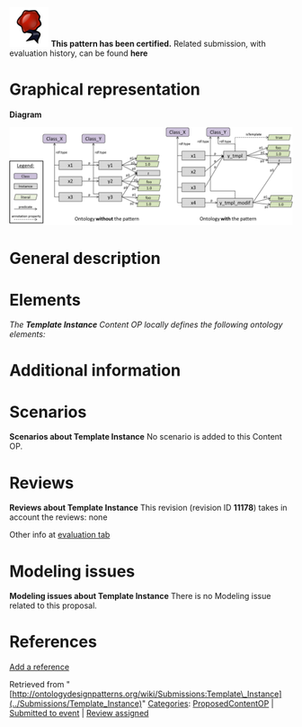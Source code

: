 [![](../images/thumb/b/b5/Certified.png/70px-Certified.png)](../Image/Certified.png "Certified.png") __This pattern has been certified.__
Related submission, with evaluation history, can be found __here__





#  Graphical representation


__Diagram__




[![Image:TemplatePatternBeforeAndAfter.png](../images/4/4c/TemplatePatternBeforeAndAfter.png)](../Image/TemplatePatternBeforeAndAfter.png "Image:TemplatePatternBeforeAndAfter.png")




#  General description


  




#  Elements


_The __Template Instance__ Content OP locally defines the following ontology elements:_



#  Additional information


#  Scenarios



__Scenarios about Template Instance__
No scenario is added to this Content OP.




#  Reviews



__Reviews about Template Instance__
This revision (revision ID __11178__) takes in account the reviews: none


Other info at [evaluation tab](http://ontologydesignpatterns.org/wiki/index.php?title=Submissions:Template_Instance&action=evaluation "http://ontologydesignpatterns.org/wiki/index.php?title=Submissions:Template_Instance&action=evaluation")




  




#  Modeling issues



__Modeling issues about Template Instance__
There is no Modeling issue related to this proposal.




  




#  References


[Add a reference](index.php@title=Odp%253AAdd_reference&subject=Submissions%253ATemplate+Instance.html "http://ontologydesignpatterns.org/wiki/index.php?title=Odp:Add_reference&subject=Submissions%3ATemplate+Instance")


  






Retrieved from "[http://ontologydesignpatterns.org/wiki/Submissions:Template\_Instance](../Submissions/Template_Instance)"
 [Categories](http://ontologydesignpatterns.org/wiki/Special:Categories "Special:Categories"): [ProposedContentOP](../Category/ProposedContentOP "Category:ProposedContentOP") | [Submitted to event](../Category/Submitted_to_event "Category:Submitted to event") | [Review assigned](../Category/Review_assigned "Category:Review assigned")